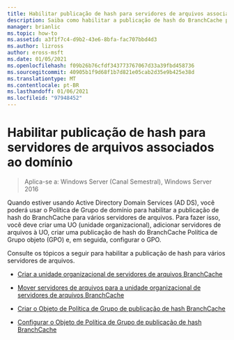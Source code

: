 ```yaml
---
title: Habilitar publicação de hash para servidores de arquivos associados ao domínio
description: Saiba como habilitar a publicação de hash do BranchCache para vários servidores de arquivos.
manager: brianlic
ms.topic: how-to
ms.assetid: a3f1f7c4-d9b2-43e6-8bfa-fac707bbd4d3
ms.author: lizross
author: eross-msft
ms.date: 01/05/2021
ms.openlocfilehash: f09b26b76cfdf343773767067d33a39fbd458736
ms.sourcegitcommit: 40905b1f9d68f1b7d821e05cab2d35e9b425e38d
ms.translationtype: MT
ms.contentlocale: pt-BR
ms.lasthandoff: 01/06/2021
ms.locfileid: "97948452"
---
```

# <a name="enable-hash-publication-for-domain-member-file-servers"></a>Habilitar publicação de hash para servidores de arquivos associados ao domínio

>Aplica-se a: Windows Server (Canal Semestral), Windows Server 2016

Quando estiver usando Active Directory Domain Services (AD DS), você poderá usar o Política de Grupo de domínio para habilitar a publicação de hash do BranchCache para vários servidores de arquivos. Para fazer isso, você deve criar uma UO (unidade organizacional), adicionar servidores de arquivos à UO, criar uma publicação de hash do BranchCache Política de Grupo objeto (GPO) e, em seguida, configurar o GPO.

Consulte os tópicos a seguir para habilitar a publicação de hash para vários servidores de arquivos.

-   [Criar a unidade organizacional de servidores de arquivos BranchCache](../../branchcache/deploy/Create-the-BranchCache-File-Servers-Organizational-Unit.md)

-   [Mover servidores de arquivos para a unidade organizacional de servidores de arquivos BranchCache](../../branchcache/deploy/Move-File-Servers-to-the-BranchCache-File-Servers-Organizational-Unit.md)

-   [Criar o Objeto de Política de Grupo de publicação de hash BranchCache](../../branchcache/deploy/Create-the-BranchCache-Hash-Publication-Group-Policy-Object.md)

-   [Configurar o Objeto de Política de Grupo de publicação de hash BranchCache](../../branchcache/deploy/Configure-the-BranchCache-Hash-Publication-Group-Policy-Object.md)



